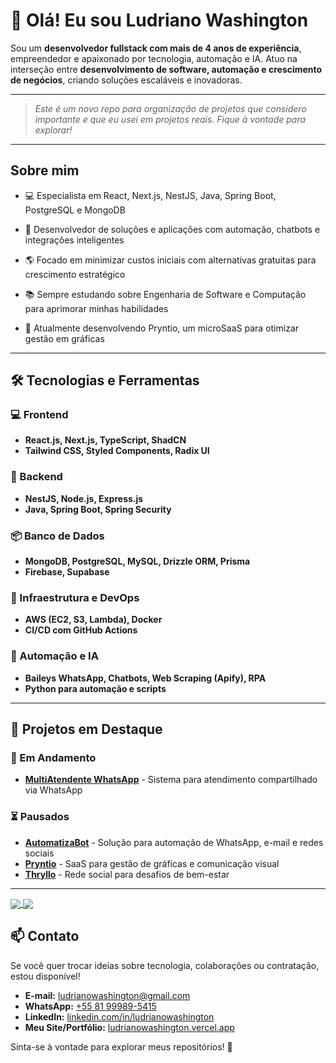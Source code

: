 # 👋 Olá! Eu sou Ludriano Washington

Sou um **desenvolvedor fullstack com mais de 4 anos de experiência**, empreendedor e apaixonado por tecnologia, automação e IA. Atuo na interseção entre **desenvolvimento de software, automação e crescimento de negócios**, criando soluções escaláveis e inovadoras.

---

> _Este é um novo repo para organização de projetos que considero importante e que eu usei em projetos reais. Fique à vontade para explorar!_
---

## Sobre mim

- 💻 Especialista em React, Next.js, NestJS, Java, Spring Boot, PostgreSQL e MongoDB

- 🤖 Desenvolvedor de soluções e aplicações com automação, chatbots e integrações inteligentes

- 🌎 Focado em minimizar custos iniciais com alternativas gratuitas para crescimento estratégico

- 📚 Sempre estudando sobre Engenharia de Software e Computação para aprimorar minhas habilidades

- 📌 Atualmente desenvolvendo Pryntio, um microSaaS para otimizar gestão em gráficas

---

## 🛠️ Tecnologias e Ferramentas

### 💻 Frontend
- **React.js, Next.js, TypeScript, ShadCN**
- **Tailwind CSS, Styled Components, Radix UI**

### 🔧 Backend
- **NestJS, Node.js, Express.js**
- **Java, Spring Boot, Spring Security**

### 📦 Banco de Dados
- **MongoDB, PostgreSQL, MySQL, Drizzle ORM, Prisma**
- **Firebase, Supabase**

### 🚀 Infraestrutura e DevOps
- **AWS (EC2, S3, Lambda), Docker**
- **CI/CD com GitHub Actions**

### 🤖 Automação e IA
- **Baileys WhatsApp, Chatbots, Web Scraping (Apify), RPA**
- **Python para automação e scripts**

---

## 📌 Projetos em Destaque

### 🚀 Em Andamento

- **[MultiAtendente WhatsApp](https://github.com/ludrianow/multi-atendente-whatsapp)** - Sistema para atendimento compartilhado via WhatsApp


### ⏳ Pausados
- **[AutomatizaBot](https://github.com/ludrianow/automatiza-bot)** - Solução para automação de WhatsApp, e-mail e redes sociais
- **[Pryntio](https://github.com/ludrianow/pryntio)** - SaaS para gestão de gráficas e comunicação visual
- **[Thryllo](https://github.com/ludrianow/thryllo)** - Rede social para desafios de bem-estar
---

<a href="https://github.com/ludrianow">
  <img align="center" src="https://github-readme-stats.vercel.app/api?username=ludrianow&show_icons=true&theme=midnight-purple&include_all_commits=true&count_private=true" />
</a>
<a href="https://github.com/ludrianow">
  <img align="center" src="https://github-readme-stats.vercel.app/api/top-langs/?username=ludrianow" />
</a>

## 📫 Contato

Se você quer trocar ideias sobre tecnologia, colaborações ou contratação, estou disponível!

- **E-mail:** [ludrianowashington@gmail.com](mailto:ludrianowashington@gmail.com)
- **WhatsApp:** [+55 81 99989-5415](https://wa.me/+5581999895415)
- **LinkedIn:** [linkedin.com/in/ludrianowashington](https://linkedin.com/in/ludrianowashington)
- **Meu Site/Portfólio:** [ludrianowashington.vercel.app](https://ludrianowashington.vercel.app)

Sinta-se à vontade para explorar meus repositórios! 🚀
